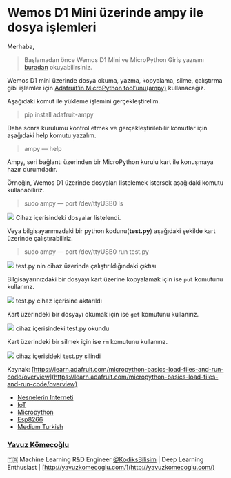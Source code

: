 # Wemos D1 Mini üzerinde ampy ile dosya işlemleri

Merhaba,

> Başlamadan önce Wemos D1 Mini ve MicroPython Giriş yazısını
> [buradan](https://medium.com/@komecoglu.yavuz/wemos-d1-mini-ve-micropython-giriÅ-3ecbd894315c)
okuyabilirsiniz.

Wemos D1 mini üzerinde dosya okuma, yazma, kopyalama, silme, çalıştırma gibi
işlemler için [Adafruit’in MicroPython
tool’unu(ampy)](https://github.com/adafruit/ampy) kullanacağız.

Aşağıdaki komut ile yükleme işlemini gerçekleştirelim.

> pip install adafruit-ampy

Daha sonra kurulumu kontrol etmek ve gerçekleştirilebilir komutlar için
aşağıdaki help komutu yazalım.

> ampy — help

Ampy, seri bağlantı üzerinden bir MicroPython kurulu kart ile konuşmaya hazır
durumdadır.

Örneğin, Wemos D1 üzerinde dosyaları listelemek istersek aşağıdaki komutu
kullanabiliriz.

> sudo ampy — port /dev/ttyUSB0 ls

![](https://cdn-images-1.medium.com/max/800/1*Fw-mPUIYoLrM4emyk8Y5ug.png)
<span class="figcaption_hack">Cihaz içerisindeki dosyalar listelendi.</span>

Veya bilgisayarımızdaki bir python kodunu(**test.py**) aşağıdaki şekilde kart
üzerinde çalıştırabiliriz.

> sudo ampy — port /dev/ttyUSB0 run test.py

![](https://cdn-images-1.medium.com/max/800/1*attXEiNKuuKWCMbB6QRf1Q.png)
<span class="figcaption_hack">test.py nin cihaz üzerinde çalıştırıldığındaki çıktısı</span>

Bilgisayarınızdaki bir dosyayı kart üzerine kopyalamak için ise `put` komutunu
kullanırız.

![](https://cdn-images-1.medium.com/max/800/1*ENmYxpD3sn04xJUmsLFulg.png)
<span class="figcaption_hack">test.py cihaz içerisine aktarıldı</span>

Kart üzerindeki bir dosyayı okumak için ise `get` komutunu kullanırız.

![](https://cdn-images-1.medium.com/max/800/1*6Mj-_LIDjwvD0fBwKRI6Gw.png)
<span class="figcaption_hack">cihaz içerisindeki test.py okundu</span>

Kart üzerindeki bir silmek için ise `rm` komutunu kullanırız.

![](https://cdn-images-1.medium.com/max/800/1*OiDi1PtnC58aWCk9WDd1DA.png)
<span class="figcaption_hack">cihaz içerisideki test.py silindi</span>

Kaynak:
[https://learn.adafruit.com/micropython-basics-load-files-and-run-code/overview](https://learn.adafruit.com/micropython-basics-load-files-and-run-code/overview)

* [Nesnelerin Interneti](https://medium.com/tag/nesnelerin-interneti?source=post)
* [IoT](https://medium.com/tag/iot?source=post)
* [Micropython](https://medium.com/tag/micropython?source=post)
* [Esp8266](https://medium.com/tag/esp8266?source=post)
* [Medium Turkish](https://medium.com/tag/medium-turkish?source=post)

### [Yavuz Kömeçoğlu](https://medium.com/@komecoglu.yavuz)

🇹🇷 Machine Learning R&D Engineer
[@KodiksBilisim](http://twitter.com/KodiksBilisim) | Deep Learning Enthusiast |
[http://yavuzkomecoglu.com/](http://yavuzkomecoglu.com/)

